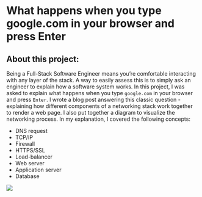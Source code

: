 # What happens when you type google.com in your browser and press Enter

## About this project:
Being a Full-Stack Software Engineer means you’re comfortable interacting with any layer of the stack.
A way to easily assess this is to simply ask an engineer to explain how a software system works.
In this project, I was asked to explain what happens when you type `google.com` in your browser and press `Enter`.
I wrote a blog post answering this classic question - explaining how different components of a networking stack
work together to render a web page. I also put together a diagram to visualize the networking process.
In my explanation, I covered the following concepts:
- DNS request
- TCP/IP
- Firewall
- HTTPS/SSL
- Load-balancer
- Web server
- Application server
- Database

![](https://docs.google.com/document/d/1sHO9LrBNFRSilYz29JtANgPa3pzg0rpwvV289bmBpWw/edit)
